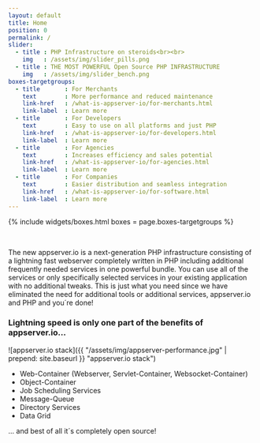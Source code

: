 ```yaml
---
layout: default
title: Home
position: 0
permalink: /
slider:
  - title : PHP Infrastructure on steroids<br><br>
    img   : /assets/img/slider_pills.png
  - title : THE MOST POWERFUL Open Source PHP INFRASTRUCTURE
    img   : /assets/img/slider_bench.png
boxes-targetgroups:
  - title       : For Merchants
    text        : More performance and reduced maintenance
    link-href   : /what-is-appserver-io/for-merchants.html
    link-label  : Learn more
  - title       : For Developers
    text        : Easy to use on all platforms and just PHP
    link-href   : /what-is-appserver-io/for-developers.html
    link-label  : Learn more
  - title       : For Agencies
    text        : Increases efficiency and sales potential
    link-href   : /what-is-appserver-io/for-agencies.html
    link-label  : Learn more
  - title       : For Companies
    text        : Easier distribution and seamless integration
    link-href   : /what-is-appserver-io/for-software.html
    link-label  : Learn more
---
```


{% include widgets/boxes.html boxes = page.boxes-targetgroups %}
<p><br/></p>

The new appserver.io is a next-generation PHP infrastructure consisting of a lightning fast webserver completely
written in PHP including additional frequently needed services in one powerful bundle. You can use all of
the services or only specifically selected services in your existing application with no additional tweaks.
This is just what you need since we have eliminated the need for additional tools or additional services,
appserver.io and PHP and you´re done!


### Lightning speed is only one part of the benefits of appserver.io...

![appserver.io stack]({{ "/assets/img/appserver-performance.jpg" | prepend: site.baseurl }} "appserver.io stack")

 * Web-Container
  (Webserver, Servlet-Container, Websocket-Container)
 * Object-Container
 * Job Scheduling Services
 * Message-Queue
 * Directory Services
 * Data Grid

... and best of all it´s completely open source!